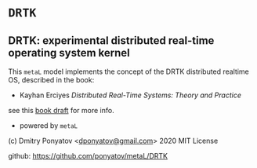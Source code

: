 
#  `DRTK`
## DRTK: experimental distributed real-time operating system kernel

This `metaL` model implements the concept of the DRTK distributed realtime OS,
described in the book:
* Kayhan Erciyes *Distributed Real-Time Systems: Theory and Practice*

see this [book draft](https://www.notion.so/metalang/The-model-of-the-generic-OS-6ffc88fa84a2454cb63981e3656c7727) for more info.
* powered by `metaL`

(c) Dmitry Ponyatov <<dponyatov@gmail.com>> 2020 MIT License

github: https://github.com/ponyatov/metaL/DRTK
